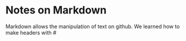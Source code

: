 # Notes on Markdown

Markdown allows the manipulation of text on github. We learned how to make headers with #

